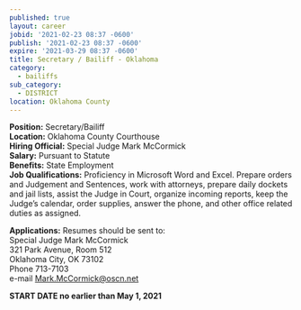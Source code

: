 ```yaml
---
published: true
layout: career
jobid: '2021-02-23 08:37 -0600'
publish: '2021-02-23 08:37 -0600'
expire: '2021-03-29 08:37 -0600'
title: Secretary / Bailiff - Oklahoma
category:
  - bailiffs
sub_category:
  - DISTRICT
location: Oklahoma County
---
```

**Position:** Secretary/Bailiff  
**Location:** Oklahoma County Courthouse  
**Hiring Official:** Special Judge Mark McCormick  
**Salary:** Pursuant to Statute  
**Benefits:** State Employment  
**Job Qualifications:** Proficiency in Microsoft Word and Excel.  Prepare orders and Judgement and Sentences, work with attorneys, prepare daily dockets and jail lists, assist the Judge in Court, organize incoming reports, keep the Judge’s calendar, order supplies, answer the phone, and other office related duties as assigned.

**Applications:** Resumes should be sent to:  
Special Judge Mark McCormick  
321 Park Avenue, Room 512  
Oklahoma City, OK  73102  
Phone 713-7103  
e-mail [Mark.McCormick@oscn.net](mailto:Mark.McCormick@oscn.net)

**START DATE no earlier than May 1, 2021**
